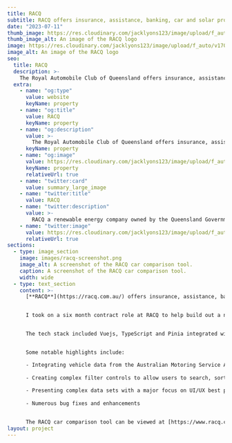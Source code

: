 ```yaml
---
title: RACQ
subtitle: RACQ offers insurance, assistance, banking, car and solar products across Queensland and Australia.
date: "2023-07-11"
thumb_image: https://res.cloudinary.com/jacklyons123/image/upload/f_auto/v1705398232/RACQ.jpg
thumb_image_alt: An image of the RACQ logo
image: https://res.cloudinary.com/jacklyons123/image/upload/f_auto/v1705398232/RACQ.jpg
image_alt: An image of the RACQ logo
seo:
  title: RACQ
  description: >-
    The Royal Automobile Club of Queensland offers insurance, assistance, banking, car and solar products across Queensland and Australia. RACQ is owned by over 1.7 million members and have been a force for good in Queensland communities for over 117 years.
  extra:
    - name: "og:type"
      value: website
      keyName: property
    - name: "og:title"
      value: RACQ
      keyName: property
    - name: "og:description"
      value: >-
        The Royal Automobile Club of Queensland offers insurance, assistance, banking, car and solar products across Queensland and Australia. RACQ is owned by over 1.7 million members and have been a force for good in Queensland communities for over 117 years.
      keyName: property
    - name: "og:image"
      value: https://res.cloudinary.com/jacklyons123/image/upload/f_auto/v1705398232/RACQ.jpg
      keyName: property
      relativeUrl: true
    - name: "twitter:card"
      value: summary_large_image
    - name: "twitter:title"
      value: RACQ
    - name: "twitter:description"
      value: >-
        RACQ a renewable energy company owned by the Queensland Government.
    - name: "twitter:image"
      value: https://res.cloudinary.com/jacklyons123/image/upload/f_auto/v1705398232/RACQ.jpg
      relativeUrl: true
sections:
  - type: image_section
    image: images/racq-screenshot.png
    image_alt: A screenshot of the RACQ car comparison tool.
    caption: A screenshot of the RACQ car comparison tool.
    width: wide
  - type: text_section
    content: >-
      [**RACQ**](https://racq.com.au/) offers insurance, assistance, banking, car and solar products across Queensland and Australia. RACQ is owned by over 1.7 million members and have been a force for good in Queensland communities for over 117 years.


      I took on a six month contract role at RACQ to help build out a new car comparison tool with a focus on EVs and low emission vehicles.


      The tech stack included Vuejs, TypeScript and Pinia integrated with a headless Sitecore JSS implementation using GraphQL.


      Some notable highlights include:

      - Integrating vehicle data from the Australian Motoring Service API
      
      - Creating complex filter controls to allow users to search, sort and filter vehicles based on a wide range of vehicle data
      
      - Presenting complex data sets with a major focus on UI/UX best practices
      
      - Numerous bug fixes and enhancements


      The RACQ car comparison tool can be viewed at [https://www.racq.com.au/car/compare](https://www.racq.com.au/car/compare)
layout: project
---
```


